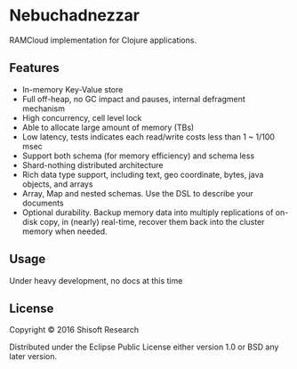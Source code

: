 # Nebuchadnezzar

RAMCloud implementation for Clojure applications.

## Features

* In-memory Key-Value store
* Full off-heap, no GC impact and pauses, internal defragment mechanism
* High concurrency, cell level lock
* Able to allocate large amount of memory (TBs)
* Low latency, tests indicates each read/write costs less than 1 ~ 1/100 msec
* Support both schema (for memory efficiency) and schema less
* Shard-nothing distributed architecture
* Rich data type support, including text, geo coordinate, bytes, java objects, and arrays
* Array, Map and nested schemas. Use the DSL to describe your documents
* Optional durability. Backup memory data into multiply replications of on-disk copy, in (nearly) real-time, recover them back into the cluster memory when needed.

## Usage

Under heavy development, no docs at this time

## License

Copyright © 2016 Shisoft Research

Distributed under the Eclipse Public License either version 1.0 or BSD any later version.
